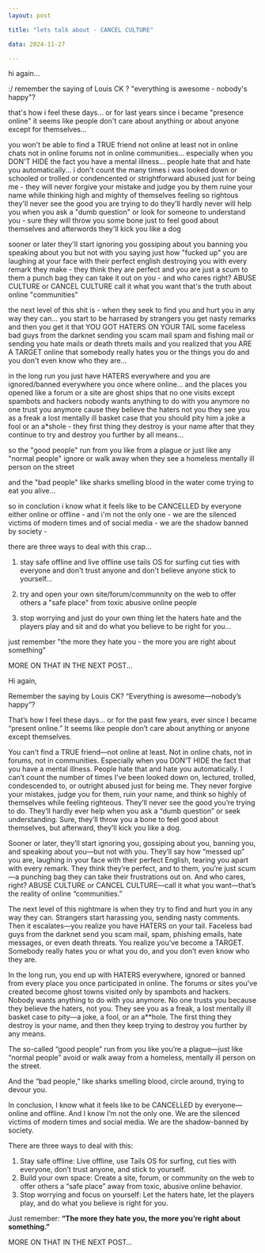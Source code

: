 ```yaml
---
layout: post

title: "lets talk about - CANCEL CULTURE"

data: 2024-11-27

---
```


hi again...

:/ remember the saying of Louis CK ? "everything is awesome - nobody's happy"?

that's how i feel these days... or for last years since i became "presence online" it seems like people don't care about anything or about anyone except for themselves...

you won't be able to find a TRUE friend not online at least not in online chats not in online forums not in online communities... especially when you DON'T HIDE the fact you have a mental illness... people hate that and hate you automatically... i don't count the many times i was looked down or schooled or trolled or condencented or strightforward abused just for being me - they will never forgive your mistake and judge you by them ruine your name while thinking high and mighty of themselves feeling so rightous they'll never see the good you are trying to do they'll hardly never will help you when you ask a "dumb question" or look for someone to understand you - sure they will throw you some bone just to feel good about themselves and afterwords they'll kick you like a dog

sooner or later they'll start ignoring you gossiping about you banning you speaking about you but not with you saying just how "fucked up" you are laughing at your face with their perfect english destroying you with every remark they make - they think they are perfect and you are just a scum to them a punch bag they can take it out on you - and who cares right? ABUSE CULTURE or CANCEL CULTURE call it what you want that's the truth about online "communities"

the next level of this shit is - when they seek to find you and hurt you in any way they can... you start to be harrased by strangers you get nasty remarks and then you get it that YOU GOT HATERS ON YOUR TAIL some faceless bad guys from the darknet sending you scam mail spam and fishing mail or sending you hate mails or death threts mails and you realized that you ARE A TARGET online that somebody really hates you or the things you do and you don't even know who they are...

in the long run you just have HATERS everywhere and you are ignored/banned everywhere you once where online... and the places you opened like a forum or a site are ghost ships that no one visits except spambots and hackers nobody wants anything to do with you anymore no one trust you anymore cause they believe the haters not you they see you as a freak a lost mentally ill basket case that you should pity him a joke a fool or an a*shole - they first thing they destroy is your name after that they continue to try and destroy you further by all means...

so the "good people" run from you like from a plague or just like any "normal people" ignore or walk away when they see a homeless mentally ill person on the street

and the "bad people" like sharks smelling blood in the water come trying to eat you alive...

so in conclution i know what it feels like to be CANCELLED by everyone either online or offline - and i'm not the only one - we are the silenced victims of modern times and of social media - we are the shadow banned by society -

there are three ways to deal with this crap...

1. stay safe offline and live offline use tails OS for surfing cut ties with everyone and don't trust anyone and don't believe anyone stick to yourself...

2. try and open your own site/forum/communnity on the web to offer others a "safe place" from toxic abusive online people

3. stop worrying and just do your own thing let the haters hate and the players play and sit and do what you believe to be right for you... 

just remember "the more they hate you - the more you are right about something"

MORE ON THAT IN THE NEXT POST...

Hi again,

Remember the saying by Louis CK? “Everything is awesome—nobody’s happy”?

That’s how I feel these days... or for the past few years, ever since I became “present online.” It seems like people don’t care about anything or anyone except themselves.

You can’t find a TRUE friend—not online at least. Not in online chats, not in forums, not in communities. Especially when you DON’T HIDE the fact that you have a mental illness. People hate that and hate you automatically. I can’t count the number of times I’ve been looked down on, lectured, trolled, condescended to, or outright abused just for being me. They never forgive your mistakes, judge you for them, ruin your name, and think so highly of themselves while feeling righteous. They’ll never see the good you’re trying to do. They’ll hardly ever help when you ask a “dumb question” or seek understanding. Sure, they’ll throw you a bone to feel good about themselves, but afterward, they’ll kick you like a dog.

Sooner or later, they’ll start ignoring you, gossiping about you, banning you, and speaking about you—but not with you. They’ll say how “messed up” you are, laughing in your face with their perfect English, tearing you apart with every remark. They think they’re perfect, and to them, you’re just scum—a punching bag they can take their frustrations out on. And who cares, right? ABUSE CULTURE or CANCEL CULTURE—call it what you want—that’s the reality of online “communities.”

The next level of this nightmare is when they try to find and hurt you in any way they can. Strangers start harassing you, sending nasty comments. Then it escalates—you realize you have HATERS on your tail. Faceless bad guys from the darknet send you scam mail, spam, phishing emails, hate messages, or even death threats. You realize you’ve become a TARGET. Somebody really hates you or what you do, and you don’t even know who they are.

In the long run, you end up with HATERS everywhere, ignored or banned from every place you once participated in online. The forums or sites you’ve created become ghost towns visited only by spambots and hackers. Nobody wants anything to do with you anymore. No one trusts you because they believe the haters, not you. They see you as a freak, a lost mentally ill basket case to pity—a joke, a fool, or an a**hole. The first thing they destroy is your name, and then they keep trying to destroy you further by any means.

The so-called “good people” run from you like you’re a plague—just like “normal people” avoid or walk away from a homeless, mentally ill person on the street.

And the “bad people,” like sharks smelling blood, circle around, trying to devour you.

In conclusion, I know what it feels like to be CANCELLED by everyone—online and offline. And I know I’m not the only one. We are the silenced victims of modern times and social media. We are the shadow-banned by society.

There are three ways to deal with this:

1. Stay safe offline: Live offline, use Tails OS for surfing, cut ties with everyone, don’t trust anyone, and stick to yourself.
2. Build your own space: Create a site, forum, or community on the web to offer others a “safe place” away from toxic, abusive online behavior.
3. Stop worrying and focus on yourself: Let the haters hate, let the players play, and do what you believe is right for you.

Just remember: **“The more they hate you, the more you’re right about something.”**

MORE ON THAT IN THE NEXT POST…
